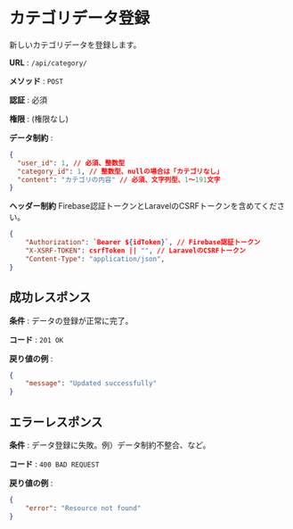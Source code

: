 # カテゴリデータ登録

新しいカテゴリデータを登録します。

**URL** : `/api/category/`

**メソッド** : `POST`

**認証** : 必須

**権限** : (権限なし)

**データ制約** :

```json
{
  "user_id": 1, // 必須、整数型
  "category_id": 1, // 整数型、nullの場合は「カテゴリなし」
  "content": "カテゴリの内容" // 必須、文字列型、1〜191文字
}
```

**ヘッダー制約**
Firebase認証トークンとLaravelのCSRFトークンを含めてください。

```json
{
    "Authorization": `Bearer ${idToken}`, // Firebase認証トークン
    "X-XSRF-TOKEN": csrfToken || "", // LaravelのCSRFトークン
    "Content-Type": "application/json",
}
```

## 成功レスポンス

**条件** : データの登録が正常に完了。

**コード** : `201 OK`

**戻り値の例** :

```json
{
    "message": "Updated successfully"
}
```

## エラーレスポンス

**条件** : データ登録に失敗。例）データ制約不整合、など。

**コード** : `400 BAD REQUEST`

**戻り値の例** :

```json
{
    "error": "Resource not found"
}
```
